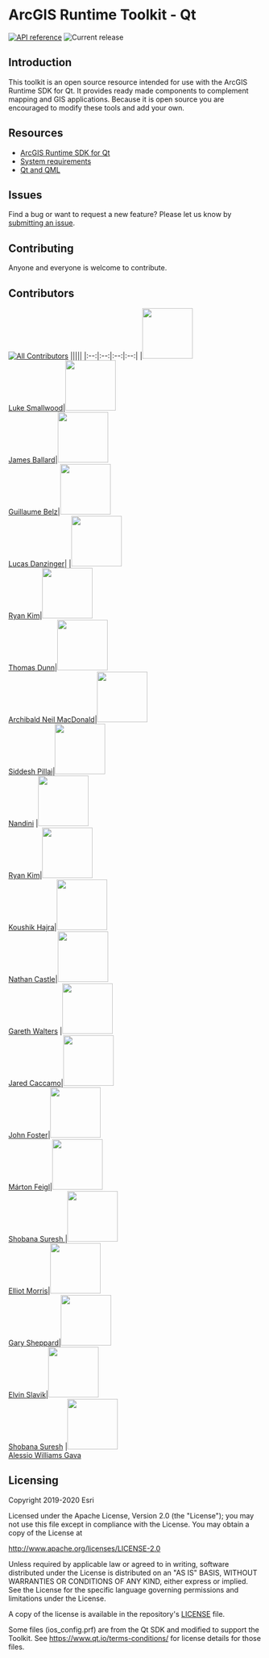 # ArcGIS Runtime Toolkit - Qt

[![API reference](https://img.shields.io/badge/API_Reference-purple)](https://developers.arcgis.com/qt/latest/toolkit/api-reference/) ![Current release](https://img.shields.io/github/v/release/esri/arcgis-runtime-toolkit-qt?label=current%20release)

## Introduction

This toolkit is an open source resource intended for use with the ArcGIS Runtime
SDK for Qt. It provides ready made components to complement mapping and GIS
applications. Because it is open source you are encouraged to modify these tools
and add your own.

## Resources

* [ArcGIS Runtime SDK for Qt](https://developers.arcgis.com/qt/)
* [System requirements](https://developers.arcgis.com/qt/latest/qml/guide/system-requirements.htm)
* [Qt and QML](http://www.qt.io/)

## Issues

Find a bug or want to request a new feature?  Please let us know by [submitting an issue](https://github.com/Esri/arcgis-runtime-toolkit-qt/issues/new).

## Contributing

Anyone and everyone is welcome to contribute.

## Contributors
[![All Contributors](https://img.shields.io/badge/all_contributors-20-orange.svg?style=flat-square)](#contributors-)
|||||
|:--:|:--:|:--:|:--:|
|<img src="https://avatars.githubusercontent.com/u/19823035?v=4&s=100" width=100></img></br>[Luke Smallwood](https://github.com/lsmallwood)|<img src="https://avatars.githubusercontent.com/u/5695392?v=4" width=100></img></br>[James Ballard](https://github.com/JamesMBallard)|<img src="https://avatars.githubusercontent.com/u/1651508?&v=4" width=100></img></br>[Guillaume Belz](https://github.com/GuillaumeBelz)|<img src="https://avatars.githubusercontent.com/u/4107363?v=4" width=100></img></br>[Lucas Danzinger](https://github.com/ldanzinger)|
|<img src="https://avatars.githubusercontent.com/u/30637561?v=4" width=100></img></br>[Ryan Kim](https://github.com/ryankim923)|<img src="https://avatars.githubusercontent.com/u/3836983?v=4" width=100></img></br>[Thomas Dunn](https://github.com/tdunn)|<img src="https://avatars.githubusercontent.com/u/42203545?v=4" width=100></img></br>[Archibald Neil MacDonald](https://github.com/anmacdonald)|<img src="https://avatars.githubusercontent.com/u/4101783?v=4" width=100></img></br>[Siddesh Pillai](https://github.com/siddeshpillai)|<img src="https://avatars.githubusercontent.com/u/5704590?v=4" width=100></img></br>[Nandini](https://github.com/nandinirao)
|<img src="https://avatars.githubusercontent.com/u/17822124?v=4" width=100></img></br>[Ryan Kim](https://github.com/ryankim86)|<img src="https://avatars.githubusercontent.com/u/5696130?v=4" width=100></img></br>[Koushik Hajra](https://github.com/khajra)|<img src="https://avatars.githubusercontent.com/u/29742178?v=4" width=100></img></br>[Nathan Castle](https://github.com/nCastle1)|<img src="https://avatars.githubusercontent.com/u/8093453?v=4" width=100></img></br>[Gareth Walters](https://github.com/WaltersGareth)
|<img src="https://avatars.githubusercontent.com/u/11935261?v=4" width=100></img></br>[Jared Caccamo](https://github.com/jared-2016)|<img src="https://avatars.githubusercontent.com/u/13524488?v=4" width=100></img></br>[John Foster](https://github.com/jf990)|<img src="https://avatars.githubusercontent.com/u/47604662?v=4" width=100></img></br>[Márton Feigl](https://github.com/mfeigl)|<img src="https://avatars.githubusercontent.com/u/2336504?v=4" width=100></img></br>[Shobana Suresh ](https://github.com/shobanasuresh)
|<img src="https://avatars.githubusercontent.com/u/48012926?v=4" width=100></img></br>[Elliot Morris](https://github.com/ecmorris)|<img src="https://avatars.githubusercontent.com/u/3091666?v=4" width=100></img></br>[Gary Sheppard](https://github.com/garysheppardjr)|<img src="https://avatars.githubusercontent.com/u/7235583?v=4" width=100></img></br>[Elvin Slavik](https://github.com/spatialdude)|<img src="https://avatars.githubusercontent.com/u/2336504?v=4" width=100></img></br>[Shobana Suresh](https://github.com/shobanasuresh)
|<img src="https://avatars.githubusercontent.com/u/91129623?v=4" width=100></img></br>[Alessio Williams Gava](https://github.com/mrwillyees)



## Licensing

Copyright 2019-2020 Esri

Licensed under the Apache License, Version 2.0 (the "License");
you may not use this file except in compliance with the License.
You may obtain a copy of the License at

http://www.apache.org/licenses/LICENSE-2.0

Unless required by applicable law or agreed to in writing, software
distributed under the License is distributed on an "AS IS" BASIS,
WITHOUT WARRANTIES OR CONDITIONS OF ANY KIND, either express or implied.
See the License for the specific language governing permissions and
limitations under the License.

A copy of the license is available in the repository's [LICENSE](LICENSE) file.

Some files (ios_config.prf) are from the Qt SDK and modified to support the Toolkit.
See https://www.qt.io/terms-conditions/ for license details for those files.
